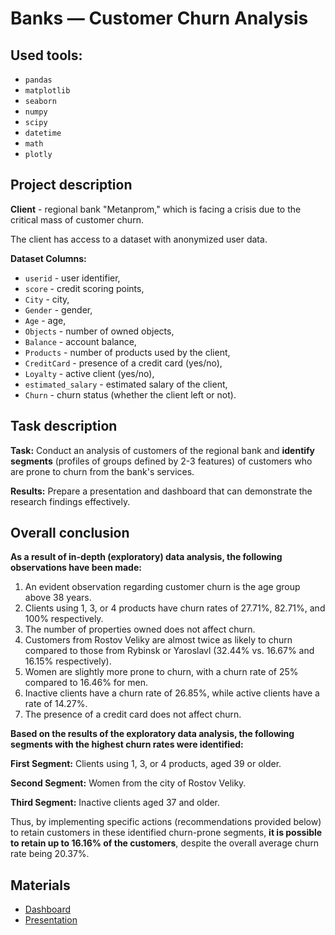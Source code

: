 # Banks — Customer Churn Analysis

## Used tools: 
* `pandas`
* `matplotlib`
* `seaborn`
* `numpy`
* `scipy`
* `datetime`
* `math`
* `plotly`

## Project description

**Client** - regional bank "Metanprom," which is facing a crisis due to the critical mass of customer churn.

The client has access to a dataset with anonymized user data.

**Dataset Columns:**
* `userid` - user identifier,
* `score` - credit scoring points,
* `City` - city,
* `Gender` - gender,
* `Age` - age,
* `Objects` - number of owned objects,
* `Balance` - account balance,
* `Products` - number of products used by the client,
* `CreditCard` - presence of a credit card (yes/no),
* `Loyalty` - active client (yes/no),
* `estimated_salary` - estimated salary of the client,
* `Churn` - churn status (whether the client left or not).

## Task description

**Task:** Conduct an analysis of customers of the regional bank and **identify segments** (profiles of groups defined by 2-3 features) of customers who are prone to churn from the bank's services.

**Results:** Prepare a presentation and dashboard that can demonstrate the research findings effectively.

## Overall conclusion
**As a result of in-depth (exploratory) data analysis, the following observations have been made:**

1. An evident observation regarding customer churn is the age group above 38 years.
2. Clients using 1, 3, or 4 products have churn rates of 27.71%, 82.71%, and 100% respectively.
3. The number of properties owned does not affect churn.
4. Customers from Rostov Veliky are almost twice as likely to churn compared to those from Rybinsk or Yaroslavl (32.44% vs. 16.67% and 16.15% respectively).
5. Women are slightly more prone to churn, with a churn rate of 25% compared to 16.46% for men.
6. Inactive clients have a churn rate of 26.85%, while active clients have a rate of 14.27%.
7. The presence of a credit card does not affect churn.

**Based on the results of the exploratory data analysis, the following segments with the highest churn rates were identified:**

**First Segment:** Clients using 1, 3, or 4 products, aged 39 or older.

**Second Segment:** Women from the city of Rostov Veliky.

**Third Segment:** Inactive clients aged 37 and older.

Thus, by implementing specific actions (recommendations provided below) to retain customers in these identified churn-prone segments, **it is possible to retain up to 16.16% of the customers**, despite the overall average churn rate being 20.37%.

## Materials

* [Dashboard](https://public.tableau.com/views/Project_final_16857298399680/Dashboard1?:language=en-GB&publish=yes&:display_count=n&:origin=viz_share_link)
* [Presentation](https://drive.google.com/file/d/1wbxudKwBe4zeTKiBVdaJNGwZCV5TbwQB/view?usp=sharing)

